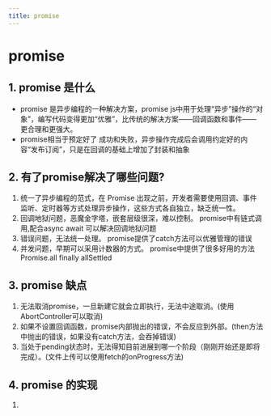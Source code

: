 ```yaml
---
title: promise
---
```


# promise

## 1. promise 是什么

* promise 是异步编程的一种解决方案，promise js中用于处理“异步”操作的“对象”，编写代码变得更加“优雅”，比传统的解决方案——回调函数和事件——更合理和更强大。
* promise相当于预定好了 成功和失败，异步操作完成后会调用约定好的内容“发布订阅”，只是在回调的基础上增加了封装和抽象

## 2. 有了promise解决了哪些问题?
1. 统一了异步编程的范式，在 Promise 出现之前，开发者需要使用回调、事件监听、定时器等方式处理异步操作，这些方式各自独立，缺乏统一性。
2. 回调地狱问题，恶魔金字塔，嵌套层级很深，难以控制。 promise中有链式调用,配合async await 可以解决回调地狱问题
3. 错误问题，无法统一处理。 promise提供了catch方法可以优雅管理的错误
4. 并发问题，早期可以采用计数器的方式。 promise中提供了很多好用的方法 Promise.all finally allSettled

## 3. promise 缺点
1. 无法取消promise，一旦新建它就会立即执行，无法中途取消。(使用AbortController可以取消)
2. 如果不设置回调函数，promise内部抛出的错误，不会反应到外部。(then方法中抛出的错误，如果没有catch方法，会吞掉错误)
3. 当处于pending状态时，无法得知目前进展到哪一个阶段（刚刚开始还是即将完成）。(文件上传可以使用fetch的onProgress方法)

## 4. promise 的实现

1. 
